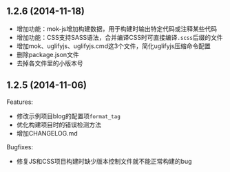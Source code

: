 ## 1.2.6 (2014-11-18)

  - 增加功能：mok-js增加构建数据，用于构建时输出特定代码或注释某些代码
  - 增加功能：CSS支持SASS语法，合并编译CSS时可直接编译`.scss`后缀的文件
  - 增加mok、uglifyjs、uglifyjs.cmd这3个文件，简化uglifyjs压缩命令配置
  - 删除package.json文件
  - 去掉各文件里的小版本号

## 1.2.5 (2014-11-06)

Features:

  - 修改示例项目blog的配置项`format_tag`
  - 优化构建项目时的错误检测方法
  - 增加CHANGELOG.md

Bugfixes:

  - 修复JS和CSS项目构建时缺少版本控制文件就不能正常构建的bug
